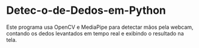 # Detec-o-de-Dedos-em-Python
Este programa usa OpenCV e MediaPipe para detectar mãos pela webcam, contando os dedos levantados em tempo real e exibindo o resultado na tela.
